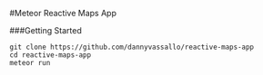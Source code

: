 #Meteor Reactive Maps App

###Getting Started

```shell
git clone https://github.com/dannyvassallo/reactive-maps-app
cd reactive-maps-app
meteor run
```
